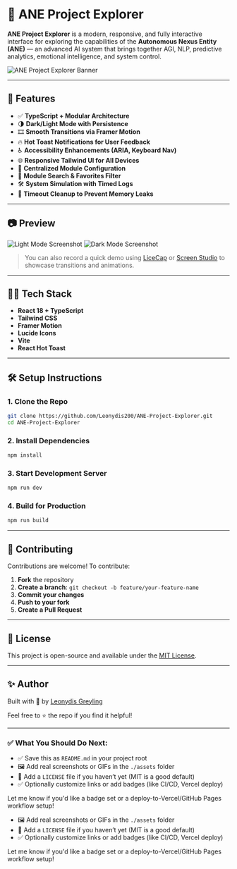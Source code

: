 # 🚀 ANE Project Explorer

**ANE Project Explorer** is a modern, responsive, and fully interactive interface for exploring the capabilities of the **Autonomous Nexus Entity (ANE)** — an advanced AI system that brings together AGI, NLP, predictive analytics, emotional intelligence, and system control.

![ANE Project Explorer Banner](./assets/banner-darkmode.gif) <!-- Replace this with your own screenshot or GIF -->

---

## 📌 Features

- ✅ **TypeScript + Modular Architecture**
- 🌗 **Dark/Light Mode with Persistence**
- 🎞 **Smooth Transitions via Framer Motion**
- 🔥 **Hot Toast Notifications for User Feedback**
- ♿ **Accessibility Enhancements (ARIA, Keyboard Nav)**
- 🌐 **Responsive Tailwind UI for All Devices**
- 📁 **Centralized Module Configuration**
- 🧠 **Module Search & Favorites Filter**
- 🛠 **System Simulation with Timed Logs**
- 🧹 **Timeout Cleanup to Prevent Memory Leaks**

---

## 📷 Preview

![Light Mode Screenshot](./assets/screenshot-light.png)
![Dark Mode Screenshot](./assets/screenshot-dark.png)

> You can also record a quick demo using [LiceCap](https://www.cockos.com/licecap/) or [Screen Studio](https://screen.studio/) to showcase transitions and animations.

---

## 🧑‍💻 Tech Stack

- **React 18 + TypeScript**
- **Tailwind CSS**
- **Framer Motion**
- **Lucide Icons**
- **Vite**
- **React Hot Toast**

---

## 🛠 Setup Instructions

### 1. Clone the Repo

```bash
git clone https://github.com/Leonydis200/ANE-Project-Explorer.git
cd ANE-Project-Explorer
```

### 2. Install Dependencies

```bash
npm install
```

### 3. Start Development Server

```bash
npm run dev
```

### 4. Build for Production

```bash
npm run build
```

---

## 🤝 Contributing

Contributions are welcome! To contribute:

1. **Fork** the repository
2. **Create a branch**: `git checkout -b feature/your-feature-name`
3. **Commit your changes**
4. **Push to your fork**
5. **Create a Pull Request**

---

## 🧾 License

This project is open-source and available under the [MIT License](./LICENSE).

---

## ✨ Author

Built with 💙 by [Leonydis Greyling](https://github.com/Leonydis200)

Feel free to ⭐ the repo if you find it helpful!

---

### ✅ What You Should Do Next:

- ✅ Save this as `README.md` in your project root
- 🖼 Add real screenshots or GIFs in the `./assets` folder
- 📝 Add a `LICENSE` file if you haven’t yet (MIT is a good default)
- ✅ Optionally customize links or add badges (like CI/CD, Vercel deploy)

Let me know if you'd like a badge set or a deploy-to-Vercel/GitHub Pages workflow setup!
- 🖼 Add real screenshots or GIFs in the `./assets` folder
- 📝 Add a `LICENSE` file if you haven’t yet (MIT is a good default)
- ✅ Optionally customize links or add badges (like CI/CD, Vercel deploy)

Let me know if you'd like a badge set or a deploy-to-Vercel/GitHub Pages workflow setup!
```
